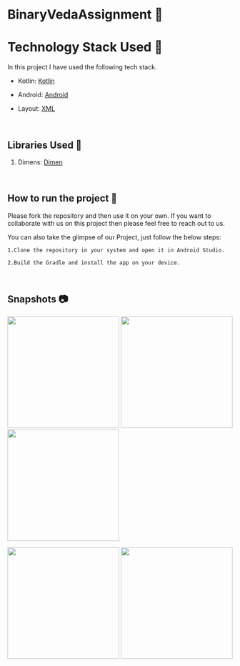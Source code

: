 # BinaryVedaAssignment 📱

# Technology Stack Used 📲

In this project I have used the following tech stack.

- Kotlin: [Kotlin](https://kotlinlang.org/)
- Android: [Android](https://developer.android.com/docs)

- Layout: [XML](https://developer.android.com/jetpack/guide)

<br>

## Libraries Used 🌟

1. Dimens: [Dimen](https://github.com/intuit/sdp)




<br>

## How to run the project 📑

Please fork the repository and then use it on your own. If you want to collaborate with us on this project then please feel free to reach out to us.

You can also take the glimpse of our Project, just follow the below steps:

    1.Clone the repository in your system and open it in Android Studio.

    2.Build the Gradle and install the app on your device.
<br>

## Snapshots 📷

  <p float="left">
  <img src="https://user-images.githubusercontent.com/75352515/130012424-32e3872c-071c-4c30-b204-1301441adb7d.jpg" width="250" /> 

 
  <img src="https://user-images.githubusercontent.com/75352515/130012498-ab4da2e2-d6c9-441c-95ce-879627f78ef4.jpg" width="250" />
     <img src="https://user-images.githubusercontent.com/75352515/130012555-7a303b1c-9add-4a29-8851-8e882b3e1474.jpg" width="250" />

 
</p>
 <p float="left">
  
  <img src="https://user-images.githubusercontent.com/75352515/130012631-5475d658-71f2-4124-904b-e9dc029f25f2.jpg" width="250" />

   <img src="https://user-images.githubusercontent.com/75352515/130012710-1f50353c-394e-4a0b-9336-95098e2e4a29.jpg" width="250" /> 
 
</p>
 

<br>

